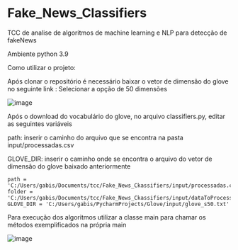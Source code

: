 # Fake_News_Classifiers
TCC de analise de algoritmos de machine learning e NLP para detecção de fakeNews

Ambiente python 3.9


Como utilizar o projeto:

Após clonar o repositório é necessário baixar o vetor de dimensão do glove no seguinte link :
Selecionar a opção de 50 dimensões

![image](https://user-images.githubusercontent.com/44040667/121758121-7e9e4800-caf6-11eb-9517-b115fd70c473.png)

Após o download do vocabulário do glove, no arquivo classifiers.py, editar as seguintes variáveis

path: inserir o caminho do arquivo que se encontra na pasta input/processadas.csv 

GLOVE_DIR: inserir o caminho onde se encontra o arquivo do vetor de dimensão do glove baixado anteriormente

```
path = 'C:/Users/gabis/Documents/tcc/Fake_News_Ckassifiers/input/processadas.csv'
folder = 'C:/Users/gabis/Documents/tcc/Fake_News_Ckassifiers/input/dataToProcess'
GLOVE_DIR = 'C:/Users/gabis/PycharmProjects/Glove/input/glove_s50.txt'
```

Para execução dos algoritmos utilizar a classe main para chamar os métodos exemplificados na própria main

![image](https://user-images.githubusercontent.com/44040667/121757779-100cba80-caf5-11eb-91c0-2bd4cea0e47b.png)
